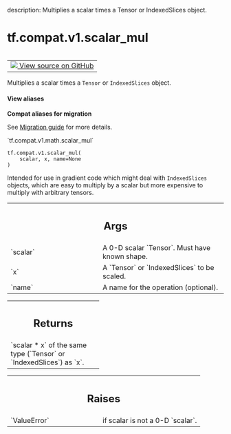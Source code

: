 description: Multiplies a scalar times a Tensor or IndexedSlices object.

<div itemscope itemtype="http://developers.google.com/ReferenceObject">
<meta itemprop="name" content="tf.compat.v1.scalar_mul" />
<meta itemprop="path" content="Stable" />
</div>

# tf.compat.v1.scalar_mul

<!-- Insert buttons and diff -->

<table class="tfo-notebook-buttons tfo-api nocontent" align="left">
<td>
  <a target="_blank" href="https://github.com/tensorflow/tensorflow/blob/r2.3/tensorflow/python/ops/math_ops.py#L570-L600">
    <img src="https://www.tensorflow.org/images/GitHub-Mark-32px.png" />
    View source on GitHub
  </a>
</td>
</table>



Multiplies a scalar times a `Tensor` or `IndexedSlices` object.

<section class="expandable">
  <h4 class="showalways">View aliases</h4>
  <p>
<b>Compat aliases for migration</b>
<p>See
<a href="https://www.tensorflow.org/guide/migrate">Migration guide</a> for
more details.</p>
<p>`tf.compat.v1.math.scalar_mul`</p>
</p>
</section>

<pre class="devsite-click-to-copy prettyprint lang-py tfo-signature-link">
<code>tf.compat.v1.scalar_mul(
    scalar, x, name=None
)
</code></pre>



<!-- Placeholder for "Used in" -->

Intended for use in gradient code which might deal with `IndexedSlices`
objects, which are easy to multiply by a scalar but more expensive to
multiply with arbitrary tensors.

<!-- Tabular view -->
 <table class="responsive fixed orange">
<colgroup><col width="214px"><col></colgroup>
<tr><th colspan="2"><h2 class="add-link">Args</h2></th></tr>

<tr>
<td>
`scalar`
</td>
<td>
A 0-D scalar `Tensor`. Must have known shape.
</td>
</tr><tr>
<td>
`x`
</td>
<td>
A `Tensor` or `IndexedSlices` to be scaled.
</td>
</tr><tr>
<td>
`name`
</td>
<td>
A name for the operation (optional).
</td>
</tr>
</table>



<!-- Tabular view -->
 <table class="responsive fixed orange">
<colgroup><col width="214px"><col></colgroup>
<tr><th colspan="2"><h2 class="add-link">Returns</h2></th></tr>
<tr class="alt">
<td colspan="2">
`scalar * x` of the same type (`Tensor` or `IndexedSlices`) as `x`.
</td>
</tr>

</table>



<!-- Tabular view -->
 <table class="responsive fixed orange">
<colgroup><col width="214px"><col></colgroup>
<tr><th colspan="2"><h2 class="add-link">Raises</h2></th></tr>

<tr>
<td>
`ValueError`
</td>
<td>
if scalar is not a 0-D `scalar`.
</td>
</tr>
</table>

